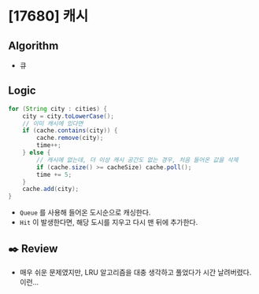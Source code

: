 # [17680] 캐시

## Algorithm
- 큐

## Logic

```java
for (String city : cities) {
    city = city.toLowerCase();
    // 이미 캐시에 있다면
    if (cache.contains(city)) {
        cache.remove(city);
        time++;
    } else {
        // 캐시에 없는데, 더 이상 캐시 공간도 없는 경우, 처음 들어온 값을 삭제
        if (cache.size() >= cacheSize) cache.poll();
        time += 5;
    }
    cache.add(city);
}
```
- `Queue` 를 사용해 들어온 도시순으로 캐싱한다.
- `Hit` 이 발생한다면, 해당 도시를 지우고 다시 맨 뒤에 추가한다.

## :black_nib: **Review**

- 매우 쉬운 문제였지만, LRU 알고리즘을 대충 생각하고 풀었다가 시간 날려버렸다. 이런...